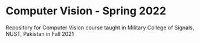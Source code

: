 # Computer Vision - Spring 2022
Repository for Computer Vision course taught in Military College of Signals, NUST, Pakistan in Fall 2021
